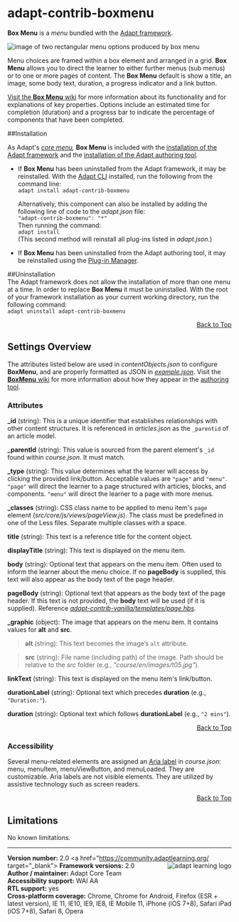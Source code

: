 # adapt-contrib-boxmenu  

**Box Menu** is a *menu* bundled with the [Adapt framework](https://github.com/adaptlearning/adapt_framework).  

<img src="https://github.com/adaptlearning/documentation/blob/master/04_wiki_assets/plug-ins/images/boxmenu01.png" alt="image of two rectangular menu options produced by box menu">

Menu choices are framed within a box element and arranged in a grid. **Box Menu** allows you to direct the learner to either further menus (sub menus) or to one or more pages of content. The **Box Menu** default is show a title, an image, some body text, duration, a progress indicator and a link button.

[Visit the **Box Menu** wiki](https://github.com/adaptlearning/adapt-contrib-boxmenu/wiki) for more information about its functionality and for explanations of key properties. Options include an estimated time for completion (duration) and a progress bar to indicate the percentage of components that have been completed.

##Installation

As Adapt's *[core menu](https://github.com/adaptlearning/adapt_framework/wiki/Core-Plug-ins-in-the-Adapt-Learning-Framework#menu),* **Box Menu** is included with the [installation of the Adapt framework](https://github.com/adaptlearning/adapt_framework/wiki/Manual-installation-of-the-Adapt-framework#installation) and the [installation of the Adapt authoring tool](https://github.com/adaptlearning/adapt_authoring/wiki/Installing-Adapt-Origin).

* If **Box Menu** has been uninstalled from the Adapt framework, it may be reinstalled.
With the [Adapt CLI](https://github.com/cajones/adapt-cli) installed, run the following from the command line:  
`adapt install adapt-contrib-boxmenu`

    Alternatively, this component can also be installed by adding the following line of code to the *adapt.json* file:  
    `"adapt-contrib-boxmenu": "*"`  
    Then running the command:  
    `adapt install`  
    (This second method will reinstall all plug-ins listed in *adapt.json*.)  

* If **Box Menu** has been uninstalled from the Adapt authoring tool, it may be reinstalled using the [Plug-in Manager](https://github.com/adaptlearning/adapt_authoring/wiki/Plugin-Manager).

##Uninstallation  
The Adapt framework does not allow the installation of more than one menu at a time. In order to replace **Box Menu** it must be uninstalled. With the root of your framework installation as your current working directory, run the following command:  
`adapt uninstall adapt-contrib-boxmenu`  

<div float align=right><a href="#top">Back to Top</a></div>  

## Settings Overview

The attributes listed below are used in *contentObjects.json* to configure **BoxMenu**, and are properly formatted as JSON in [*example.json*](https://github.com/adaptlearning/adapt-contrib-boxmenu/blob/master/example.json). Visit the [**BoxMenu** wiki](https://github.com/adaptlearning/adapt-contrib-boxmenu/wiki) for more information about how they appear in the [authoring tool](https://github.com/adaptlearning/adapt_authoring/wiki). 

### Attributes

**_id** (string): This is a unique identifier that establishes relationships with other content structures. It is referenced in *articles.json* as the `_parentid` of an article model.   

**_parentId** (string): This value is sourced from the parent element's `_id` found within *course.json*. It must match. 

**_type** (string): This value determines what the learner will access by clicking the provided link/button. Acceptable values are `"page"` and `"menu"`. `"page"` will direct the learner to a page structured with articles, blocks, and components. `"menu"` will direct the learner to a page with more menus. 

**_classes** (string): CSS class name to be applied to menu item's `page` element (*src/core/js/views/pageView.js*). The class must be predefined in one of the Less files. Separate multiple classes with a space.

**title** (string): This text is a reference title for the content object.

**displayTitle** (string):  This text is displayed on the menu item.

**body** (string):  Optional text that appears on the menu item. Often used to inform the learner about the menu choice. If no **pageBody** is supplied, this text will also appear as the body text of the page header.

**pageBody** (string): Optional text that appears as the body text of the page header. If this text is not provided, the **body** text will be used (if it is supplied). Reference [*adapt-contrib-vanilla/templates/page.hbs*](https://github.com/adaptlearning/adapt-contrib-vanilla/blob/master/templates/page.hbs).

**_graphic** (object): The image that appears on the menu item. It contains values for **alt** and **src**.

>**alt** (string): This text becomes the image’s `alt` attribute.

>**src** (string): File name (including path) of the image. Path should be relative to the *src* folder (e.g., *"course/en/images/t05.jpg"*).  
       
**linkText** (string): This text is displayed on the menu item's link/button.  

**durationLabel** (string): Optional text which precedes **duration** (e.g., `"Duration:"`).  

**duration** (string): Optional text which follows **durationLabel** (e.g., `"2 mins"`).  
       
<div float align=right><a href="#top">Back to Top</a></div>  

### Accessibility
Several menu-related elements are assigned an [Aria label](https://github.com/adaptlearning/adapt_framework/wiki/Aria-Labels) in *course.json*: menu, menuItem, menuViewButton, and menuLoaded. They are customizable. Aria labels are not visible elements. They are utilized by assistive technology such as screen readers.  

<div float align=right><a href="#top">Back to Top</a></div>

## Limitations
 
No known limitations.  

----------------------------
**Version number:**  2.0   <a href="https://community.adaptlearning.org/ target="_blank"><img src="https://github.com/adaptlearning/documentation/blob/master/04_wiki_assets/plug-ins/images/adapt-logo-mrgn-lft.jpg" alt="adapt learning logo" align="right"></a> 
**Framework versions:**  2.0     
**Author / maintainer:** Adapt Core Team  
**Accessibility support:** WAI AA   
**RTL support:** yes  
**Cross-platform coverage:** Chrome, Chrome for Android, Firefox (ESR + latest version), IE 11, IE10, IE9, IE8, IE Mobile 11, iPhone (iOS 7+8), Safari iPad (iOS 7+8), Safari 8, Opera    
